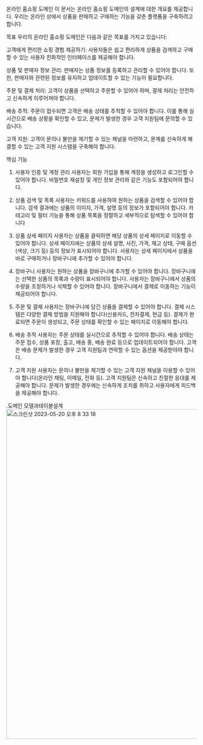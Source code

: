 온라인 홈쇼핑 도메인 
이 문서는 온라인 홈쇼핑 도메인의 설계에 대한 개요를 제공합니다. 우리는 온라인 상에서 상품을 판매하고 구매하는 기능을 갖춘 플랫폼을 구축하려고 합니다. 

목표
우리의 온라인 홈쇼핑 도메인은 다음과 같은 목표를 가지고 있습니다:

고객에게 편리한 쇼핑 경험 제공하기: 사용자들은 쉽고 편리하게 상품을 검색하고 구매할 수 있는 사용자 친화적인 인터페이스를 제공해야 합니다.

상품 및 판매자 정보 관리: 판매자는 상품 정보를 등록하고 관리할 수 있어야 합니다. 또한, 판매자와 관련된 정보를 유지하고 업데이트할 수 있는 기능이 필요합니다.

주문 및 결제 처리: 고객이 상품을 선택하고 주문할 수 있어야 하며, 결제 처리는 안전하고 신속하게 이루어져야 합니다.

배송 추적: 주문이 접수되면 고객은 배송 상태를 추적할 수 있어야 합니다. 이를 통해 실시간으로 배송 상황을 확인할 수 있고, 문제가 발생한 경우 고객 지원팀에 문의할 수 있습니다.

고객 지원: 고객이 문의나 불만을 제기할 수 있는 채널을 마련하고, 문제를 신속하게 해결할 수 있는 고객 지원 시스템을 구축해야 합니다.

핵심 기능
1. 사용자 인증 및 계정 관리
사용자는 회원 가입을 통해 계정을 생성하고 로그인할 수 있어야 합니다.
비밀번호 재설정 및 개인 정보 관리와 같은 기능도 포함되어야 합니다.

2. 상품 검색 및 목록
사용자는 키워드를 사용하여 원하는 상품을 검색할 수 있어야 합니다.
검색 결과에는 상품의 이미지, 가격, 설명 등의 정보가 포함되어야 합니다.
카테고리 및 필터 기능을 통해 상품 목록을 정렬하고 세부적으로 탐색할 수 있어야 합니다

3. 상품 상세 페이지
사용자는 상품을 클릭하면 해당 상품의 상세 페이지로 이동할 수 있어야 합니다.
상세 페이지에는 상품의 상세 설명, 사진, 가격, 재고 상태, 구매 옵션(색상, 크기 등) 등의 정보가 표시되어야 합니다.
사용자는 상세 페이지에서 상품을 바로 구매하거나 장바구니에 추가할 수 있어야 합니다.

4. 장바구니
사용자는 원하는 상품을 장바구니에 추가할 수 있어야 합니다.
장바구니에는 선택한 상품의 목록과 수량이 표시되어야 합니다.
사용자는 장바구니에서 상품의 수량을 조정하거나 삭제할 수 있어야 합니다.
장바구니에서 결제로 이동하는 기능이 제공되어야 합니다.

5. 주문 및 결제
사용자는 장바구니에 담긴 상품을 결제할 수 있어야 합니다.
결제 시스템은 다양한 결제 방법을 지원해야 합니다(신용카드, 전자결제, 현금 등).
결제가 완료되면 주문이 생성되고, 주문 상태를 확인할 수 있는 페이지로 이동해야 합니다.

6. 배송 추적
사용자는 주문 상태를 실시간으로 추적할 수 있어야 합니다.
배송 상태는 주문 접수, 상품 포장, 출고, 배송 중, 배송 완료 등으로 업데이트되어야 합니다.
고객은 배송 문제가 발생한 경우 고객 지원팀과 연락할 수 있는 옵션을 제공받아야 합니다.

7. 고객 지원
사용자는 문의나 불만을 제기할 수 있는 고객 지원 채널을 이용할 수 있어야 합니다(온라인 채팅, 이메일, 전화 등).
고객 지원팀은 신속하고 친절한 응대를 제공해야 합니다.
문제가 발생한 경우에는 신속하게 조치를 취하고 사용자에게 피드백을 제공해야 합니다.


.도메인 모델과테이블설계<img width="872" alt="스크린샷 2023-05-20 오후 8 33 18" src="https://github.com/yunhyeok374/Shop/assets/104815459/6dce6de2-1374-4bbd-99a2-804b17f28e71">

